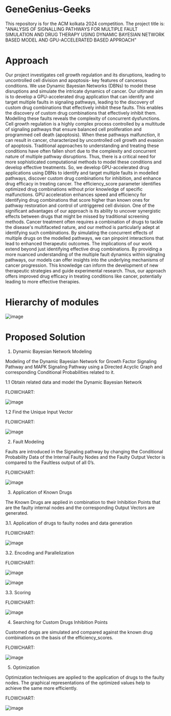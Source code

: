 # GeneGenius-Geeks
This repository is for the ACM kolkata  2024 competition. The project title is: "ANALYSIS OF SIGNALLING PATHWAYS FOR MULTIPLE FAULT SIMULATION AND DRUG THERAPY USING DYNAMIC BAYESIAN NETWORK BASED MODEL AND GPU-ACCELERATED BASED APPROACH"

# Approach
Our project investigates cell growth regulation and its disruptions, leading to uncontrolled cell division and apoptosis- key features of cancerous conditions. We use Dynamic Bayesian Networks (DBNs) to model these disruptions and simulate the intricate dynamics of cancer. Our ultimate aim is to develop a GPU-accelerated drug application that can identify and target multiple faults in signaling pathways, leading to the discovery of custom drug combinations that effectively inhibit these faults. This enables the discovery of custom drug combinations that effectively inhibit them. Modelling these faults reveals the complexity of concurrent dysfunctions. Cell growth regulation is a highly complex process controlled by a multitude of signaling pathways that ensure balanced cell proliferation and programmed cell death (apoptosis). When these pathways malfunction, it can result in cancer, characterized by uncontrolled cell growth and evasion of apoptosis. Traditional approaches to understanding and treating these conditions have often fallen short due to the complexity and concurrent nature of multiple pathway disruptions. Thus, there is a critical need for more sophisticated computational methods to model these conditions and develop effective treatments. So, we develop GPU-accelerated drug applications using DBNs to identify and target multiple faults in modelled pathways, discover custom drug combinations for inhibition, and enhance drug efficacy in treating cancer. The efficiency_score parameter identifies optimized drug combinations without prior knowledge of specific malfunctions. GPU acceleration enhances speed and efficiency for identifying drug combinations that score higher than known ones for pathway restoration and control of untriggered cell division. One of the significant advantages of our approach is its ability to uncover synergistic effects between drugs that might be missed by traditional screening methods. Cancer treatment often requires a combination of drugs to tackle the disease's multifaceted nature, and our method is particularly adept at identifying such combinations. By simulating the concurrent effects of multiple drugs on the modelled pathways, we can pinpoint interactions that lead to enhanced therapeutic outcomes. The implications of our work extend beyond just identifying effective drug combinations. By providing a more nuanced understanding of the multiple fault dynamics within signaling pathways, our models can offer insights into the underlying mechanisms of cancer progression. This knowledge can inform the development of new therapeutic strategies and guide experimental research. Thus, our approach offers improved drug efficacy in treating conditions like cancer, potentially leading to more effective therapies.

# Hierarchy of modules
![image](https://github.com/anindya-maitra/GeneGenius-Geeks/assets/85032238/4875139b-0b6b-44f1-864f-97e705b38ec5)

# Proposed Solution
1. Dynamic Bayesian Network Modeling

Modeling of the Dynamic Bayesian Network for Growth Factor Signaling Pathway and MAPK Signaling Pathway using a Directed Acyclic Graph and corresponding Conditional Probabilities related to it.

1.1	Obtain related data and model the Dynamic Bayesian Network

FLOWCHART:

![image](https://github.com/anindya-maitra/GeneGenius-Geeks/assets/85032238/5765a81c-2035-4e92-b8e4-2b45d2c935fb)

1.2	Find the Unique Input Vector

FLOWCHART:

![image](https://github.com/anindya-maitra/GeneGenius-Geeks/assets/85032238/4f226f7f-9eb2-40de-b531-5c0772685c8b)

2.	Fault Modeling

Faults are introduced in the Signaling pathway by changing the Conditional Probability Data of the Internal Faulty Nodes and the Faulty Output Vector is compared to the Faultless output of all 0’s.

FLOWCHART:

![image](https://github.com/anindya-maitra/GeneGenius-Geeks/assets/85032238/24f6e9b6-e5f0-4a00-9eff-2fd7e0fe903c)

3. Application of Known Drugs

The Known Drugs are applied in combination to their Inhibition Points that are the faulty internal nodes and the corresponding Output Vectors are generated.

3.1.	Application of drugs to faulty nodes and data generation 

FLOWCHART:

![image](https://github.com/anindya-maitra/GeneGenius-Geeks/assets/85032238/3a6abe56-a091-4cfb-887f-b303a69730f2)

3.2.	Encoding and Parallelization

FLOWCHART:

![image](https://github.com/anindya-maitra/GeneGenius-Geeks/assets/85032238/b7361f85-3fa3-4ff9-b3e3-60c737a922e8)

![image](https://github.com/anindya-maitra/GeneGenius-Geeks/assets/85032238/e0a7fd5f-b647-4fa6-bad2-028f255fcdb2)

3.3.	Scoring

FLOWCHART:

![image](https://github.com/anindya-maitra/GeneGenius-Geeks/assets/85032238/2ea7f969-916d-411d-b673-ebbf3e21bb66)

4.	Searching for Custom Drugs Inhibition Points

Customed drugs are simulated and compared against the known drug combinations on the basis of the efficiency_scores.

FLOWCHART:

![image](https://github.com/anindya-maitra/GeneGenius-Geeks/assets/85032238/955d1f9f-bbd3-4d1c-befe-76271cbf5b1d)

5.	Optimization

Optimization techniques are applied to the application of drugs to the faulty nodes. The graphical representations of the optimized values help to achieve the same more efficiently.

FLOWCHART:

![image](https://github.com/anindya-maitra/GeneGenius-Geeks/assets/85032238/2d330f55-2ed0-44a2-9bc0-defff2c837c0)
